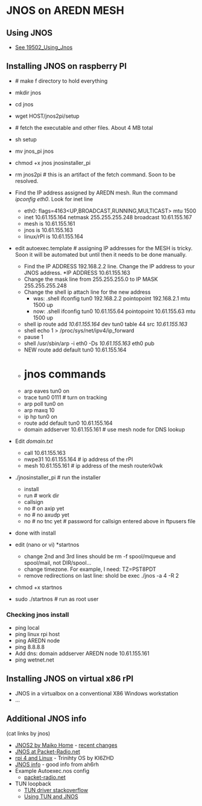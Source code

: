 # JNOS on AREDN MESH

## Using JNOS
+ [See 19502_Using_Jnos](https://github.com/wa7nwp/nwp2019/blob/master/19500_nwp20/19502_jnos_for_smarties.md)
## Installing JNOS on raspberry PI
+ \# make f directory to hold everything
+ mkdir jnos
+ cd jnos
+ wget HOST/jnos2pi/setup
+ \# fetch the executable and other files.  About 4 MB total
+ sh setup
+ mv jnos_pi jnos
+ chmod +x jnos jnosinstaller_pi
+ rm jnos2pi  # this is an artifact of the fetch command.  Soon to be resolved.
+ Find the IP address assigned by AREDN mesh.  Run the command *ipconfig eth0*.  Look for inet line
   + eth0: flags=4163<UP,BROADCAST,RUNNING,MULTICAST>  mtu 1500
   + inet 10.61.155.164  netmask 255.255.255.248  broadcast 10.61.155.167
   + mesh is 10.61.155.161
   + jnos is 10.61.155.163
   + linux/rPI is 10.61.155.164
+ edit autoexec.template  # assigning IP addresses for the MESH is tricky. Soon it will be automated but until then it needs to be done manually.
    + Find the IP ADDRESS 192.168.2.2 line.  Change the IP address to your JNOS address.  *IP ADDRESS 10.61.155.163
    + Change the mask line from 255.255.255.0 to IP MASK 255.255.255.248
    + Change the shell ip attach line for the new address
       + was: .shell ifconfig tun0 192.168.2.2 pointopoint 192.168.2.1 mtu 1500 up
       + now: .shell ifconfig tun0 10.61.155.64 pointopoint 10.61.155.63 mtu 1500 up
    + shell ip route add *10.61.155.164* dev tun0 table 44 src *10.61.155.163*
    + shell echo 1 > /proc/sys/net/ipv4/ip_forward
    + pause 1
    + shell /usr/sbin/arp -i eth0 -Ds *10.61.155.163* eth0 pub
    + NEW route add default tun0 10.61.155.164
    + # jnos commands
    + arp eaves tun0 on
    + trace tun0 0111  # turn on tracking
    + arp poll tun0 on
    + arp maxq 10
    + ip hp tun0 on
    + route add default tun0 10.61.155.164
    + domain addserver 10.61.155.161 # use mesh node for DNS lookup
+ Edit *domain.txt*
    + call   10.61.155.163
    + nwpe31 10.61.155.164 # ip address of the rPI
    + mesh   10.61.155.161 # ip address of the mesh routerk0wk
    
+ ./jnosinstaller_pi  # run the installer
   + install
   + run   # work dir
   + callsign 
   + no   # on axip yet
   + no   # no axudp yet
   + no   # no tnc yet
   \# password for callsign entered above in ftpusers file
+ done with install
+ edit (nano or vi) *startnos 
   + change 2nd and 3rd lines should be rm -f spool/mqueue and spool/mail, not DIR/spool...
   + change timezone.  For example, I need:  TZ=PST8PDT
   + remove redirections on last line:  shold be exec ./jnos -a 4 -R 2 
+ chmod +x startnos
+ sudo ./startnos # run as root user

### Checking jnos install
+ ping local
+ ping linux rpi host
+ ping AREDN node
+ ping 8.8.8.8
+ Add dns:  domain addserver AREDN node 10.61.155.161
+ ping wetnet.net


## Installing JNOS on virtual x86 rPI
+ JNOS in a virtualbox on a conventional X86 Windows workstation
+ ...

## Additional JNOS info
(cat links by jnos)
+ [JNOS2 by Maiko Home](http://www.langelaar.net/jnos2) - [recent changes](https://www.langelaar.net/jnos2/documents/changes.txt)
+ [JNOS at Packet-Radio.net](https://packet-radio.net/jnos/)
+ [rpi 4 and Linux](http://www.trinityos.com/HAM/CentosDigitalModes/RPi/rpi4-setup.html) - Trinihty OS by KI6ZHD
+ [JNOS info](https://www.qsl.net/ah6rh/am-radio/packet/jnos.html) - good info from ah6rh
+ Example Autoexec.nos config
    + [packet-radio.net](https://packet-radio.net/jnos-autoexec-nos)
+ TUN loopback
    + [TUN driver stackoverflow](https://stackoverflow.com/questions/1003684/how-to-interface-with-the-linux-tun-driver)
    + [Using TUN and JNOS](https://packet-radio.net/tag/tun0-interface/)
 
